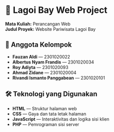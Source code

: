 # 🌴 Lagoi Bay Web Project

**Mata Kuliah:** Perancangan Web  
**Judul Proyek:** Website Pariwisata Lagoi Bay

## 👥 Anggota Kelompok

- **Fauzan Aldi** — 2301020022  
- **Albertus Nyam Frandis** — 2301020034  
- **Roy Adiyta** — 2301020093  
- **Ahmad Zidane** — 2301020004  
- **Rivandi Ismanto Panggabean** — 2301020101  

## 🛠️ Teknologi yang Digunakan

- **HTML** — Struktur halaman web  
- **CSS** — Gaya dan tata letak halaman  
- **JavaScript** — Interaktivitas dan logika sisi klien  
- **PHP** — Pemrograman sisi server
